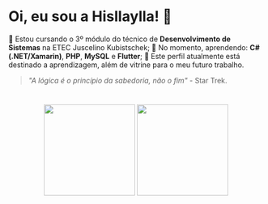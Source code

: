 # Oi, eu sou a Hisllaylla!  🖖
📍 Estou cursando o 3º módulo do técnico de **Desenvolvimento de Sistemas** na ETEC Juscelino Kubistschek;
📍 No momento, aprendendo: **C# (.NET/Xamarin)**, **PHP**, **MySQL** e **Flutter**;
📍 Este perfil atualmente está destinado a aprendizagem, além de vitrine para o meu futuro trabalho.
>_"A lógica é o princípio da sabedoria, não o fim"_ - Star Trek.
#
<div>
  <p align="center">
    <a heref="https://github.com/Hisllaylla">
    <img height="180em" src="https://github-readme-stats.vercel.app/api?username=Hisllaylla&show_icons=true&theme=jolly&include_all_commits=true&count_private=true"/>
    <img height="180em" src="https://github-readme-stats.vercel.app/api/top-langs/?username=Hisllaylla&layout=compact&langs_count=16&theme=jolly"/>
  </p>
</div>  
